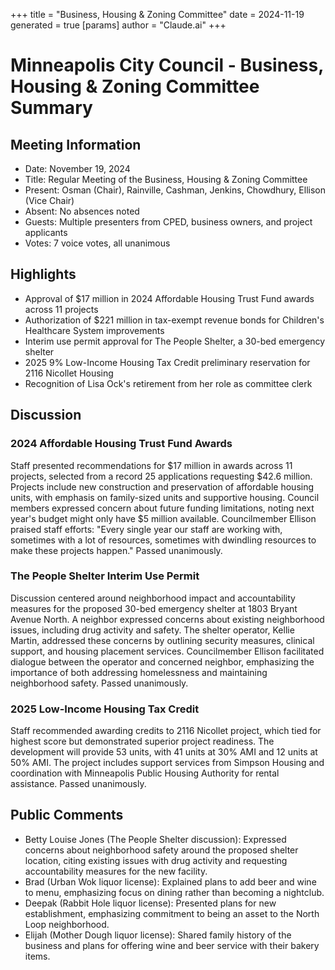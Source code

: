 +++
title = "Business, Housing & Zoning Committee"
date = 2024-11-19
 generated = true
[params]
  author = "Claude.ai"
+++

# Minneapolis City Council - Business, Housing & Zoning Committee Summary

## Meeting Information
- Date: November 19, 2024
- Title: Regular Meeting of the Business, Housing & Zoning Committee
- Present: Osman (Chair), Rainville, Cashman, Jenkins, Chowdhury, Ellison (Vice Chair)
- Absent: No absences noted
- Guests: Multiple presenters from CPED, business owners, and project applicants
- Votes: 7 voice votes, all unanimous

## Highlights
* Approval of $17 million in 2024 Affordable Housing Trust Fund awards across 11 projects
* Authorization of $221 million in tax-exempt revenue bonds for Children's Healthcare System improvements
* Interim use permit approval for The People Shelter, a 30-bed emergency shelter
* 2025 9% Low-Income Housing Tax Credit preliminary reservation for 2116 Nicollet Housing
* Recognition of Lisa Ock's retirement from her role as committee clerk

## Discussion

### 2024 Affordable Housing Trust Fund Awards
Staff presented recommendations for $17 million in awards across 11 projects, selected from a record 25 applications requesting $42.6 million. Projects include new construction and preservation of affordable housing units, with emphasis on family-sized units and supportive housing. Council members expressed concern about future funding limitations, noting next year's budget might only have $5 million available. Councilmember Ellison praised staff efforts: "Every single year our staff are working with, sometimes with a lot of resources, sometimes with dwindling resources to make these projects happen." Passed unanimously.

### The People Shelter Interim Use Permit
Discussion centered around neighborhood impact and accountability measures for the proposed 30-bed emergency shelter at 1803 Bryant Avenue North. A neighbor expressed concerns about existing neighborhood issues, including drug activity and safety. The shelter operator, Kellie Martin, addressed these concerns by outlining security measures, clinical support, and housing placement services. Councilmember Ellison facilitated dialogue between the operator and concerned neighbor, emphasizing the importance of both addressing homelessness and maintaining neighborhood safety. Passed unanimously.

### 2025 Low-Income Housing Tax Credit
Staff recommended awarding credits to 2116 Nicollet project, which tied for highest score but demonstrated superior project readiness. The development will provide 53 units, with 41 units at 30% AMI and 12 units at 50% AMI. The project includes support services from Simpson Housing and coordination with Minneapolis Public Housing Authority for rental assistance. Passed unanimously.

## Public Comments
- Betty Louise Jones (The People Shelter discussion): Expressed concerns about neighborhood safety around the proposed shelter location, citing existing issues with drug activity and requesting accountability measures for the new facility.
- Brad (Urban Wok liquor license): Explained plans to add beer and wine to menu, emphasizing focus on dining rather than becoming a nightclub.
- Deepak (Rabbit Hole liquor license): Presented plans for new establishment, emphasizing commitment to being an asset to the North Loop neighborhood.
- Elijah (Mother Dough liquor license): Shared family history of the business and plans for offering wine and beer service with their bakery items.
